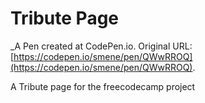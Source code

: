# Tribute Page
 _A Pen created at CodePen.io. Original URL: [https://codepen.io/smene/pen/QWwRROQ](https://codepen.io/smene/pen/QWwRROQ).

 A Tribute page for the freecodecamp project